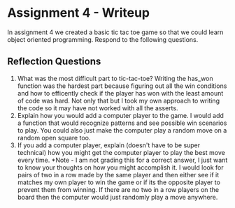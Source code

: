 # Assignment 4 - Writeup

In assignment 4 we created a basic tic tac toe game so that we could learn object oriented programming. Respond to the following questions.

## Reflection Questions

1. What was the most difficult part to tic-tac-toe?
    Writing the has_won function was the hardest part because figuring out all the win conditions and how to efficently check if the player has won with the least amount of code was hard. Not only that but I took my own approach to writing the code so it may have not worked with all the asserts.
2. Explain how you would add a computer player to the game.
    I would add a function that would recognize patterns and see possible win scenarios to play. You could also just make the computer play a random move on a random open square too.
3. If you add a computer player, explain (doesn't have to be super technical) how you might get the computer player to play the best move every time. *Note - I am not grading this for a correct answer, I just want to know your thoughts on how you might accomplish it.
    I would look for pairs of two in a row made by the same player and then either see if it matches my own player to win the game or if its the opposite player to prevent them from winning. If there are no two in a row players on the board then the computer would just randomly play a move anywhere.